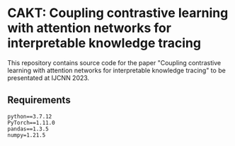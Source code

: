 # CAKT: Coupling contrastive learning with attention networks for interpretable knowledge tracing

This repository contains source code for the paper "Coupling contrastive learning with attention networks for interpretable knowledge tracing" to be presentated at IJCNN 2023.

## Requirements

```
python==3.7.12
PyTorch==1.11.0
pandas==1.3.5
numpy=1.21.5
```
